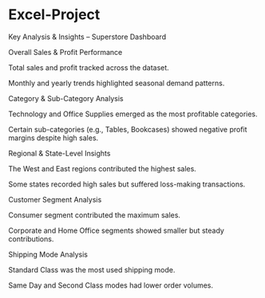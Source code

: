 # Excel-Project

Key Analysis & Insights – Superstore Dashboard

Overall Sales & Profit Performance

Total sales and profit tracked across the dataset.

Monthly and yearly trends highlighted seasonal demand patterns.

Category & Sub-Category Analysis

Technology and Office Supplies emerged as the most profitable categories.

Certain sub-categories (e.g., Tables, Bookcases) showed negative profit margins despite high sales.

Regional & State-Level Insights

The West and East regions contributed the highest sales.

Some states recorded high sales but suffered loss-making transactions.

Customer Segment Analysis

Consumer segment contributed the maximum sales.

Corporate and Home Office segments showed smaller but steady contributions.

Shipping Mode Analysis

Standard Class was the most used shipping mode.

Same Day and Second Class modes had lower order volumes.
